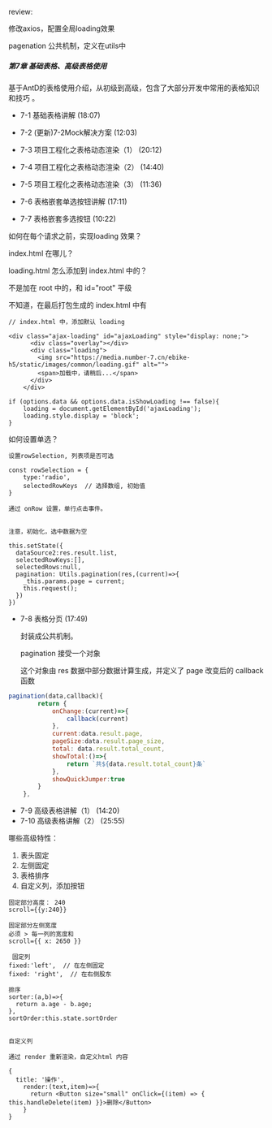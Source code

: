 review:

修改axios，配置全局loading效果

pagenation 公共机制，定义在utils中



##### 第7章 基础表格、高级表格使用

基于AntD的表格使用介绍，从初级到高级，包含了大部分开发中常用的表格知识和技巧 。

-  7-1 基础表格讲解 (18:07)

-  7-2 (更新)7-2Mock解决方案 (12:03)
-  7-3 项目工程化之表格动态渲染（1） (20:12)
-  7-4 项目工程化之表格动态渲染（2） (14:40)
-  7-5 项目工程化之表格动态渲染（3） (11:36)
-  7-6 表格嵌套单选按钮讲解 (17:11)
-  7-7 表格嵌套多选按钮 (10:22)



如何在每个请求之前，实现loading 效果？

index.html 在哪儿？

loading.html 怎么添加到 index.html 中的？

不是加在 root 中的，和 id="root" 平级

不知道，在最后打包生成的 index.html 中有

```vue
// index.html 中，添加默认 loading

<div class="ajax-loading" id="ajaxLoading" style="display: none;">
      <div class="overlay"></div>
      <div class="loading">
        <img src="https://media.number-7.cn/ebike-h5/static/images/common/loading.gif" alt="">
        <span>加载中，请稍后...</span>
      </div>
    </div>

if (options.data && options.data.isShowLoading !== false){
	loading = document.getElementById('ajaxLoading');
	loading.style.display = 'block';
}
```



如何设置单选？

```react
设置rowSelection, 列表项是否可选

const rowSelection = {
	type:'radio',
	selectedRowKeys  // 选择数组, 初始值
}

通过 onRow 设置，单行点击事件。


注意，初始化，选中数据为空

this.setState({
  dataSource2:res.result.list,
  selectedRowKeys:[],
  selectedRows:null,
  pagination: Utils.pagination(res,(current)=>{
    _this.params.page = current;
    this.request();
  })
})
```



- 7-8 表格分页 (17:49)

  封装成公共机制。

  pagination 接受一个对象

  这个对象由 res 数据中部分数据计算生成，并定义了 page 改变后的 callback 函数

```js
pagination(data,callback){
        return {
            onChange:(current)=>{
                callback(current)
            },
            current:data.result.page,
            pageSize:data.result.page_size,
            total: data.result.total_count,
            showTotal:()=>{
                return `共${data.result.total_count}条`
            },
            showQuickJumper:true
        }
    },
```



-  7-9 高级表格讲解（1） (14:20)
-  7-10 高级表格讲解（2） (25:55) 

哪些高级特性：

1. 表头固定
2. 左侧固定
3. 表格排序
4. 自定义列，添加按钮



```react
固定部分高度： 240
scroll={{y:240}}

固定部分左侧宽度
必须 > 每一列的宽度和
scroll={{ x: 2650 }}

 固定列
fixed:'left',  // 在左侧固定
fixed: 'right',  // 在右侧股东
  
排序
sorter:(a,b)=>{
  return a.age - b.age;
},
sortOrder:this.state.sortOrder


自定义列

通过 render 重新渲染，自定义html 内容

{
  title: '操作',
    render:(text,item)=>{
      return <Button size="small" onClick={(item) => { this.handleDelete(item) }}>删除</Button>
    }
}
```

